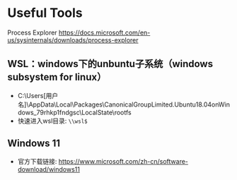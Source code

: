 # Useful Tools

Process Explorer
<https://docs.microsoft.com/en-us/sysinternals/downloads/process-explorer>

## WSL：windows下的unbuntu子系统（windows subsystem for linux）

- C:\Users\[用户名]\AppData\Local\Packages\CanonicalGroupLimited.Ubuntu18.04onWindows_79rhkp1fndgsc\LocalState\rootfs
- 快速进入wsl目录: `\\wsl$`

## Windows 11

- 官方下载链接: <https://www.microsoft.com/zh-cn/software-download/windows11>
